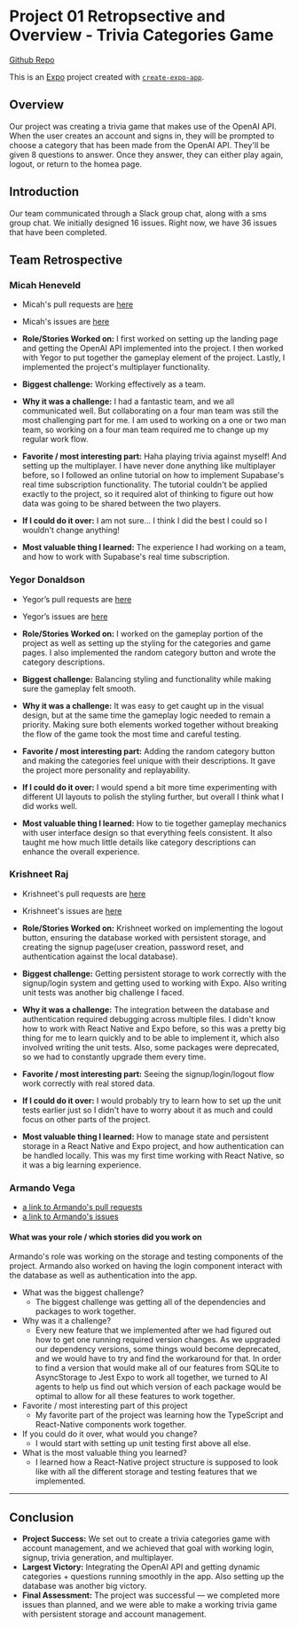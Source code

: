 <!-- # Welcome to your Expo app 👋

This is an [Expo](https://expo.dev) project created with [`create-expo-app`](https://www.npmjs.com/package/create-expo-app).

## Get started

1. Install dependencies

   ```bash
   npm install
   ```

2. Start the app

   ```bash
   npx expo start
   ```

In the output, you'll find options to open the app in a

- [development build](https://docs.expo.dev/develop/development-builds/introduction/)
- [Android emulator](https://docs.expo.dev/workflow/android-studio-emulator/)
- [iOS simulator](https://docs.expo.dev/workflow/ios-simulator/)
- [Expo Go](https://expo.dev/go), a limited sandbox for trying out app development with Expo

You can start developing by editing the files inside the **app** directory. This project uses [file-based routing](https://docs.expo.dev/router/introduction).

## Get a fresh project

When you're ready, run:

```bash
npm run reset-project
```

This command will move the starter code to the **app-example** directory and create a blank **app** directory where you can start developing.

## Learn more

To learn more about developing your project with Expo, look at the following resources:

- [Expo documentation](https://docs.expo.dev/): Learn fundamentals, or go into advanced topics with our [guides](https://docs.expo.dev/guides).
- [Learn Expo tutorial](https://docs.expo.dev/tutorial/introduction/): Follow a step-by-step tutorial where you'll create a project that runs on Android, iOS, and the web.

## Join the community

Join our community of developers creating universal apps.

- [Expo on GitHub](https://github.com/expo/expo): View our open source platform and contribute.
- [Discord community](https://chat.expo.dev): Chat with Expo users and ask questions.

# cst438proj1 -->

# Project 01 Retropsective and Overview - Trivia Categories Game

[Github Repo](https://github.com/Wei-HaiMing/cst438proj1)

This is an [Expo](https://expo.dev) project created with [`create-expo-app`](https://www.npmjs.com/package/create-expo-app).

## Overview

Our project was creating a trivia game that makes use of the OpenAI API. 
When the user creates an account and signs in, they will be prompted to choose a category that has been made from the OpenAI API.
They'll be given 8 questions to answer. Once they answer, they can either play again, logout, or return to the homea page. 

## Introduction
Our team communicated through a Slack group chat, along with a sms group chat.
We initially designed 16 issues. 
Right now, we have 36 issues that have been completed. 

## Team Retrospective

### Micah Heneveld

- Micah's pull requests are [here](https://github.com/Wei-HaiMing/cst438proj1/issues?q=is%3Apr%20state%3Aclosed%20author%3AMicahHeneveld)

- Micah's issues are [here](https://github.com/Wei-HaiMing/cst438proj1/issues?q=is%3Aissue%20state%3Aclosed%20author%3AMicahHeneveld)

- **Role/Stories Worked on:** 
I first worked on setting up the landing page and getting the OpenAI API implemented into the project.  I then worked with Yegor to put together the gameplay element of the project.  Lastly, I implemented the project's multiplayer functionality.

- **Biggest challenge:**
Working effectively as a team.

- **Why it was a challenge:**
I had a fantastic team, and we all communicated well.  But collaborating on a four man team was still the most challenging part for me.  I am used to working on a one or two man team, so working on a four man team required me to change up my regular work flow.

- **Favorite / most interesting part:** 
Haha playing trivia against myself!  And setting up the multiplayer.  I have never done anything like multiplayer before, so I followed an online tutorial on how to implement Supabase's real time subscription functionality.  The tutorial couldn't be applied exactly to the project, so it required alot of thinking to figure out how data was going to be shared between the two players.

- **If I could do it over:** 
I am not sure... I think I did the best I could so I wouldn't change anything!

- **Most valuable thing I learned:** 
The experience I had working on a team, and how to work with Supabase's real time subscription.


### Yegor Donaldson

- Yegor’s pull requests are [here](https://github.com/Wei-HaiMing/cst438proj1/issues?q=is%3Apr%20state%3Aclosed%20author%3Adonaldson10)

- Yegor’s issues are [here](https://github.com/Wei-HaiMing/cst438proj1/issues?q=is%3Aissue%20state%3Aclosed%20author%3Adonaldson10)

- **Role/Stories Worked on:** 
I worked on the gameplay portion of the project as well as setting up the styling for the categories and game pages. I also implemented the random category button and wrote the category descriptions.

- **Biggest challenge:**
Balancing styling and functionality while making sure the gameplay felt smooth.

- **Why it was a challenge:**
It was easy to get caught up in the visual design, but at the same time the gameplay logic needed to remain a priority. Making sure both elements worked together without breaking the flow of the game took the most time and careful testing.

- **Favorite / most interesting part:** 
Adding the random category button and making the categories feel unique with their descriptions. It gave the project more personality and replayability.

- **If I could do it over:** 
I would spend a bit more time experimenting with different UI layouts to polish the styling further, but overall I think what I did works well.

- **Most valuable thing I learned:** 
How to tie together gameplay mechanics with user interface design so that everything feels consistent. It also taught me how much little details like category descriptions can enhance the overall experience.


### Krishneet Raj
- Krishneet's pull requests are [here](https://github.com/Wei-HaiMing/cst438proj1/issues?q=is%3Apr%20state%3Aclosed%20author%3AkrishneetRAJ)

- Krishneet's issues are [here](https://github.com/Wei-HaiMing/cst438proj1/issues?q=is%3Aissue%20state%3Aopen%20author%3AkrishneetRAJ)

- **Role/Stories Worked on:** 
Krishneet worked on implementing the logout button, ensuring the database worked with persistent storage, and creating the signup page(user creation, password reset, and authentication against the local database). 

- **Biggest challenge:**
Getting persistent storage to work correctly with the signup/login system and getting used to working with Expo. Also writing unit tests was another big challenge I faced. 

- **Why it was a challenge:**
The integration between the database and authentication required debugging across multiple files. I didn't know how to work with React Native and Expo before, so this was a pretty big thing for me to learn quickly and to be able to implement it, which also involved writing the unit tests. Also, some packages were deprecated, so we had to constantly upgrade them every time. 

- **Favorite / most interesting part:** 
Seeing the signup/login/logout flow work correctly with real stored data.  

- **If I could do it over:** 
I would probably try to learn how to set up the unit tests earlier just so I didn't have to worry about it as much and could focus on other parts of the project. 
- **Most valuable thing I learned:** 
How to manage state and persistent storage in a React Native and Expo project, and how authentication can be handled locally. This was my first time working with React Native, so it was a big learning experience.

### Armando Vega

- [a link to Armando's pull requests](https://github.com/Wei-HaiMing/cst438proj1/pulls?q=is%3Apr+is%3Aclosed+author%3AWei-HaiMing)
- [a link to Armando's issues](https://github.com/Wei-HaiMing/cst438proj1/issues?q=is%3Aissue%20state%3Aclosed%20author%3AWei-HaiMing)

#### What was your role / which stories did you work on
Armando's role was working on the storage and testing components of the project. Armando also worked on having the login component interact with the database as well as authentication into the app.
+ What was the biggest challenge?
  + The biggest challenge was getting all of the dependencies and packages to work together.
+ Why was it a challenge?
  + Every new feature that we implemented after we had figured out how to get one running required version changes. As we upgraded our dependency versions, some things would become deprecated, and we would have to try and find the workaround for that. In order to find a version that would make all of our features from SQLite to AsyncStorage to Jest Expo to work all together, we turned to AI agents to help us find out which version of each package would be optimal to allow for all these features to work together.
+ Favorite / most interesting part of this project
  + My favorite part of the project was learning how the TypeScript and React-Native components work together. 
+ If you could do it over, what would you change?
  + I would start with setting up unit testing first above all else.
+ What is the most valuable thing you learned?
  + I learned how a React-Native project structure is supposed to look like with all the different storage and testing features that we implemented.

---

## Conclusion
- **Project Success:** We set out to create a trivia categories game with account management, and we achieved that goal with working login, signup, trivia generation, and multiplayer.  
- **Largest Victory:** Integrating the OpenAI API and getting dynamic categories + questions running smoothly in the app. Also setting up the database was another big victory. 
- **Final Assessment:** The project was successful — we completed more issues than planned, and we were able to make a working trivia game with persistent storage and account management.  
